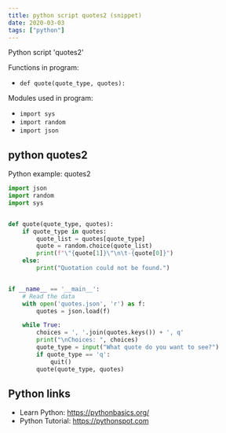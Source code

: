 ```yaml
---
title: python script quotes2 (snippet)
date: 2020-03-03
tags: ["python"]
---
```

Python script 'quotes2'

Functions in program: 
* `def quote(quote_type, quotes):`

Modules used in program: 
* `import sys`
* `import random`
* `import json`

## python quotes2

Python example: quotes2

```python
import json
import random
import sys


def quote(quote_type, quotes):
    if quote_type in quotes:
        quote_list = quotes[quote_type]
        quote = random.choice(quote_list)
        print(f"\"{quote[1]}\"\n\t-{quote[0]}")
    else:
        print("Quotation could not be found.")


if __name__ == '__main__':
    # Read the data
    with open('quotes.json', 'r') as f:
        quotes = json.load(f)

    while True:
        choices = ', '.join(quotes.keys()) + ', q'
        print("\nChoices: ", choices)
        quote_type = input("What quote do you want to see?")
        if quote_type == 'q':
            quit()
        quote(quote_type, quotes)


```

## Python links

- Learn Python: https://pythonbasics.org/
- Python Tutorial: https://pythonspot.com
